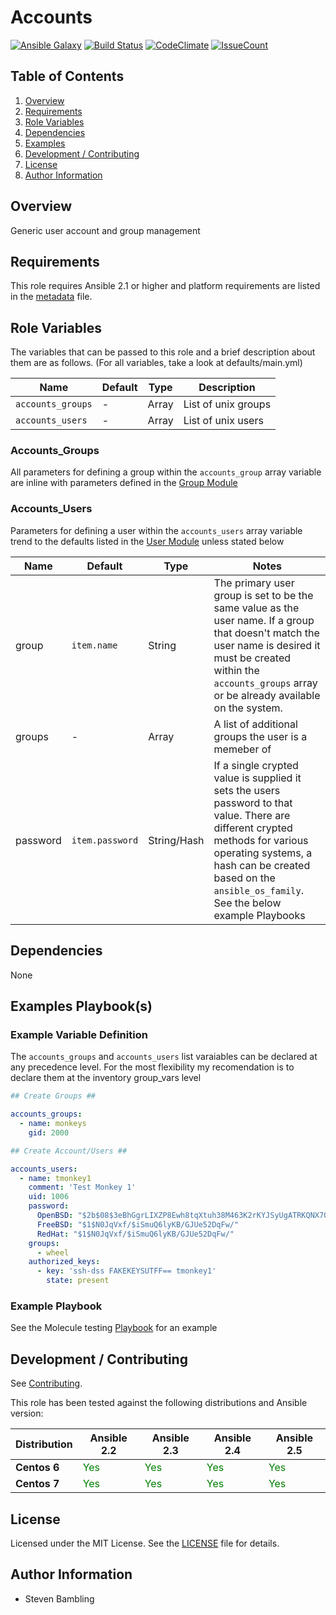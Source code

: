 # Accounts

[![Ansible Galaxy](https://img.shields.io/badge/ansible--galaxy-smbambling.accounts-blue.svg)](https://galaxy.ansible.com/smbambling/accounts/)
[![Build Status](https://travis-ci.org/smbambling/ansible-role-accounts.svg?branch=master)](https://travis-ci.org/smbambling/ansible-role-accounts)
[![CodeClimate](https://codeclimate.com/github/smbambling/ansible-role-accounts/badges/gpa.svg)](https://codeclimate.com/github/smbambling/ansible-role-accounts)
[![IssueCount](https://codeclimate.com/github/smbambling/ansible-role-accounts/badges/issue_count.svg)](https://codeclimate.com/github/smbambling/ansible-role-accounts)

## Table of Contents

1. [Overview](#overview)
1. [Requirements](#requirements)
1. [Role Variables](#role-variables)
1. [Dependencies](#dependencies)
1. [Examples](#examples)
1. [Development / Contributing](#development--contributing)
1. [License](#license)
1. [Author Information](#author-information)

## Overview

Generic user account and group management

## Requirements

This role requires Ansible 2.1 or higher and platform requirements are
listed in the [metadata](meta/main.yml) file.

## Role Variables

The variables that can be passed to this role and a brief description about
them are as follows. (For all variables, take a look at defaults/main.yml)

| Name              | Default | Type        | Description         |
| ------------------|---------| ------------| --------------------|
| `accounts_groups` | -       | Array       | List of unix groups |
| `accounts_users`  | -       | Array       | List of unix users  |

### Accounts_Groups

All parameters for defining a group within the `accounts_group` array variable
are inline with parameters defined in the
[Group Module](http://docs.ansible.com/ansible/group_module.html)

### Accounts_Users

Parameters for defining a user within the `accounts_users` array variable
trend to the defaults listed in the
[User Module](http://docs.ansible.com/ansible/user_module.html)
unless stated below

| Name              | Default | Type        | Notes         |
| ------------------|---------| ------------| --------------------|
| group             | `item.name` | String  | The primary user group is set to be the same value as the user name. If a group that doesn't match the user name is desired it must be created within the `accounts_groups` array or be already available on the system.          |
| groups            | -           | Array   | A list of additional groups the user is a memeber of |
| password          | `item.password` | String/Hash | If a single crypted value is supplied it sets the users password to that value. There are different crypted methods for various operating systems, a hash can be created based on the `ansible_os_family`.  See the below example Playbooks

## Dependencies

None

## Examples Playbook(s)

### Example Variable Definition

The `accounts_groups` and `accounts_users` list varaiables can be
declared at any precedence level.
For the most flexibility my recomendation is to declare them at the
inventory group\_vars level

```yml
## Create Groups ##

accounts_groups:
  - name: monkeys
    gid: 2000

## Create Account/Users ##

accounts_users:
  - name: tmonkey1
    comment: 'Test Monkey 1'
    uid: 1006
    password:
      OpenBSD: "$2b$08$3eBhGgrLIXZP8Ewh8tqXtuh38M463K2rKYJSyUgATRKQNX70b2jyG"
      FreeBSD: "$1$N0JqVxf/$iSmuQ6lyKB/GJUe52DqFw/"
      RedHat: "$1$N0JqVxf/$iSmuQ6lyKB/GJUe52DqFw/"
    groups:
      - wheel
    authorized_keys:
      - key: 'ssh-dss FAKEKEYSUTFF== tmonkey1'
        state: present
```

### Example Playbook

See the Molecule testing [Playbook](molecule/default/playbook.yml) for an example

## Development / Contributing

See [Contributing](.github/CONTRIBUTING.md).

This role has been tested against the following distributions and Ansible version:

|Distribution|Ansible 2.2|Ansible 2.3|Ansible 2.4|Ansible 2.5|
|------------|-----------|-----------|-----------|-----------|
|**Centos 6**|<span style="color:green">Yes</span>|<span style="color:green">Yes</span>|<span style="color:green">Yes</span>|<span style="color:green">Yes</span>|
|**Centos 7**|<span style="color:green">Yes</span>|<span style="color:green">Yes</span>|<span style="color:green">Yes</span>|<span style="color:green">Yes</span>|

## License

Licensed under the MIT License. See the [LICENSE](./LICENSE) file for details.

## Author Information

- Steven Bambling
